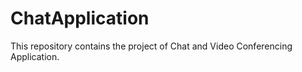 # ChatApplication
This repository contains the project of Chat and Video Conferencing Application. 
